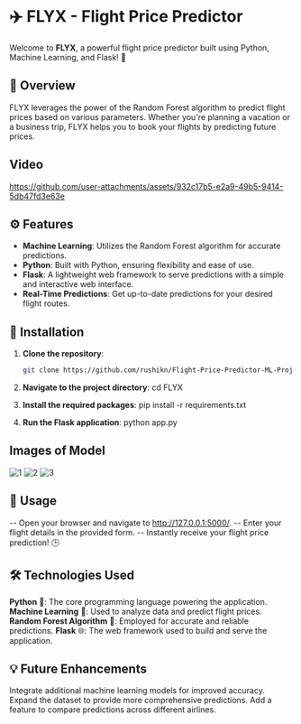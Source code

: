 # ✈️ FLYX - Flight Price Predictor
Welcome to **FLYX**, a powerful flight price predictor built using Python, Machine Learning, and Flask! 🚀

## 🧠 Overview

FLYX leverages the power of the Random Forest algorithm to predict flight prices based on various parameters. Whether you're planning a vacation or a business trip, FLYX helps you to book your flights by predicting future prices.

## Video
https://github.com/user-attachments/assets/932c17b5-e2a9-49b5-9414-5db47fd3e63e

## ⚙️ Features

- **Machine Learning**: Utilizes the Random Forest algorithm for accurate predictions.
- **Python**: Built with Python, ensuring flexibility and ease of use.
- **Flask**: A lightweight web framework to serve predictions with a simple and interactive web interface.
- **Real-Time Predictions**: Get up-to-date predictions for your desired flight routes.


## 🚀 Installation

1. **Clone the repository**:
   ```bash
   git clone https://github.com/rushikn/Flight-Price-Predictor-ML-Project

2. **Navigate to the project directory**:
    cd FLYX

3. **Install the required packages**:
    pip install -r requirements.txt

4. **Run the Flask application**:
    python app.py
   
## Images of Model
![1](https://github.com/rushikn/FullStackWebDevelopment/blob/84422089a477c9039e0ac1ed22a7d2b9faf5de9f/Screenshot%202024-08-26%20001726.png)
![2](https://github.com/user-attachments/assets/3b99cb78-1807-4faa-ab7e-5b219c8ffff0)
![3](https://github.com/user-attachments/assets/831e6a8c-3c7a-41da-be15-71f1137ef310)


## 🌟 Usage
-- Open your browser and navigate to http://127.0.0.1:5000/.
-- Enter your flight details in the provided form.
-- Instantly receive your flight price prediction! 🕒


## 🛠️ Technologies Used
**Python** 🐍: The core programming language powering the application.
**Machine Learning** 🧠: Used to analyze data and predict flight prices.
**Random Forest Algorithm** 🌳: Employed for accurate and reliable predictions.
**Flask** 🌐: The web framework used to build and serve the application.


## 💡 Future Enhancements
Integrate additional machine learning models for improved accuracy.
Expand the dataset to provide more comprehensive predictions.
Add a feature to compare predictions across different airlines.
